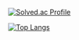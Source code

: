 [![Solved.ac Profile](http://mazassumnida.wtf/api/v2/generate_badge?boj=fantasy7772)](https://solved.ac/fantasy7772/)

[![Top Langs](https://github-readme-stats.vercel.app/api/top-langs/?username=boogi-woogi&langs_count=10&layout=compact&theme=gruvbox_light)](https://github.com/boogi-woogi)


